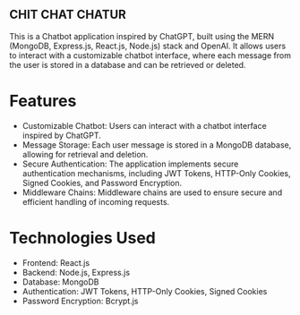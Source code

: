 ## CHIT CHAT CHATUR

This is a Chatbot application inspired by ChatGPT, built using the MERN (MongoDB, Express.js, React.js, Node.js) stack and OpenAI. It allows users to interact with a customizable chatbot interface, where each message from the user is stored in a database and can be retrieved or deleted.

# Features
- Customizable Chatbot: Users can interact with a chatbot interface inspired by ChatGPT.
- Message Storage: Each user message is stored in a MongoDB database, allowing for retrieval and deletion.
- Secure Authentication: The application implements secure authentication mechanisms, including JWT Tokens, HTTP-Only Cookies, Signed Cookies, and Password Encryption.
- Middleware Chains: Middleware chains are used to ensure secure and efficient handling of incoming requests.

# Technologies Used
- Frontend: React.js
- Backend: Node.js, Express.js
- Database: MongoDB
- Authentication: JWT Tokens, HTTP-Only Cookies, Signed Cookies
- Password Encryption: Bcrypt.js